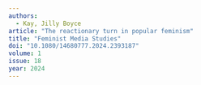 ```yaml
---
authors:
  - Kay, Jilly Boyce
article: "The reactionary turn in popular feminism"
title: "Feminist Media Studies"
doi: "10.1080/14680777.2024.2393187"
volume: 1
issue: 18
year: 2024
---
```


